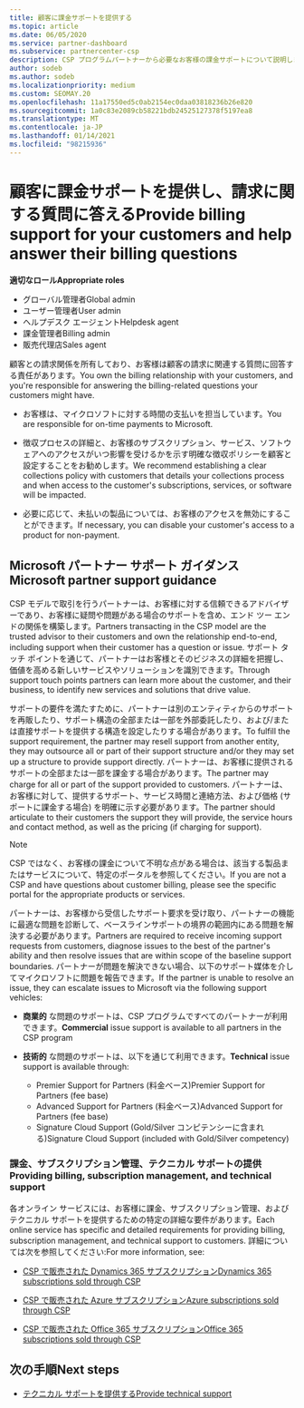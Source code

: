 ```yaml
---
title: 顧客に課金サポートを提供する
ms.topic: article
ms.date: 06/05/2020
ms.service: partner-dashboard
ms.subservice: partnercenter-csp
description: CSP プログラムパートナーから必要なお客様の課金サポートについて説明します。 これには、顧客の請求関係の所有と、請求に関する質問への回答が含まれます。
author: sodeb
ms.author: sodeb
ms.localizationpriority: medium
ms.custom: SEOMAY.20
ms.openlocfilehash: 11a17550ed5c0ab2154ec0daa03818236b26e820
ms.sourcegitcommit: 1a0c83e2089cb58221bdb24525127378f5197ea8
ms.translationtype: MT
ms.contentlocale: ja-JP
ms.lasthandoff: 01/14/2021
ms.locfileid: "98215936"
---
```

# <a name="provide-billing-support-for-your-customers-and-help-answer-their-billing-questions"></a><span data-ttu-id="15ce3-104">顧客に課金サポートを提供し、請求に関する質問に答える</span><span class="sxs-lookup"><span data-stu-id="15ce3-104">Provide billing support for your customers and help answer their billing questions</span></span>


<span data-ttu-id="15ce3-105">**適切なロール**</span><span class="sxs-lookup"><span data-stu-id="15ce3-105">**Appropriate roles**</span></span>

- <span data-ttu-id="15ce3-106">グローバル管理者</span><span class="sxs-lookup"><span data-stu-id="15ce3-106">Global admin</span></span>
- <span data-ttu-id="15ce3-107">ユーザー管理者</span><span class="sxs-lookup"><span data-stu-id="15ce3-107">User admin</span></span>
- <span data-ttu-id="15ce3-108">ヘルプデスク エージェント</span><span class="sxs-lookup"><span data-stu-id="15ce3-108">Helpdesk agent</span></span>
- <span data-ttu-id="15ce3-109">課金管理者</span><span class="sxs-lookup"><span data-stu-id="15ce3-109">Billing admin</span></span>
- <span data-ttu-id="15ce3-110">販売代理店</span><span class="sxs-lookup"><span data-stu-id="15ce3-110">Sales agent</span></span>

<span data-ttu-id="15ce3-111">顧客との請求関係を所有しており、お客様は顧客の請求に関連する質問に回答する責任があります。</span><span class="sxs-lookup"><span data-stu-id="15ce3-111">You own the billing relationship with your customers, and you're responsible for answering the billing-related questions your customers might have.</span></span>

- <span data-ttu-id="15ce3-112">お客様は、マイクロソフトに対する時間の支払いを担当しています。</span><span class="sxs-lookup"><span data-stu-id="15ce3-112">You are responsible for on-time payments to Microsoft.</span></span>

- <span data-ttu-id="15ce3-113">徴収プロセスの詳細と、お客様のサブスクリプション、サービス、ソフトウェアへのアクセスがいつ影響を受けるかを示す明確な徴収ポリシーを顧客と設定することをお勧めします。</span><span class="sxs-lookup"><span data-stu-id="15ce3-113">We recommend establishing a clear collections policy with customers that details your collections process and when access to the customer's subscriptions, services, or software will be impacted.</span></span>

- <span data-ttu-id="15ce3-114">必要に応じて、未払いの製品については、お客様のアクセスを無効にすることができます。</span><span class="sxs-lookup"><span data-stu-id="15ce3-114">If necessary, you can disable your customer's access to a product for non-payment.</span></span>

## <a name="microsoft-partner-support-guidance"></a><span data-ttu-id="15ce3-115">Microsoft パートナー サポート ガイダンス</span><span class="sxs-lookup"><span data-stu-id="15ce3-115">Microsoft partner support guidance</span></span>

<span data-ttu-id="15ce3-116">CSP モデルで取引を行うパートナーは、お客様に対する信頼できるアドバイザーであり、お客様に疑問や問題がある場合のサポートを含め、エンド ツー エンドの関係を構築します。</span><span class="sxs-lookup"><span data-stu-id="15ce3-116">Partners transacting in the CSP model are the trusted advisor to their customers and own the relationship end-to-end, including support when their customer has a question or issue.</span></span> <span data-ttu-id="15ce3-117">サポート タッチ ポイントを通じて、パートナーはお客様とそのビジネスの詳細を把握し、価値を高める新しいサービスやソリューションを識別できます。</span><span class="sxs-lookup"><span data-stu-id="15ce3-117">Through support touch points partners can learn more about the customer, and their business, to identify new services and solutions that drive value.</span></span>

<span data-ttu-id="15ce3-118">サポートの要件を満たすために、パートナーは別のエンティティからのサポートを再販したり、サポート構造の全部または一部を外部委託したり、および/または直接サポートを提供する構造を設定したりする場合があります。</span><span class="sxs-lookup"><span data-stu-id="15ce3-118">To fulfill the support requirement, the partner may resell support from another entity, they may outsource all or part of their support structure and/or they may set up a structure to provide support directly.</span></span>  <span data-ttu-id="15ce3-119">パートナーは、お客様に提供されるサポートの全部または一部を課金する場合があります。</span><span class="sxs-lookup"><span data-stu-id="15ce3-119">The partner may charge for all or part of the support provided to customers.</span></span> <span data-ttu-id="15ce3-120">パートナーは、お客様に対して、提供するサポート、サービス時間と連絡方法、および価格 (サポートに課金する場合) を明確に示す必要があります。</span><span class="sxs-lookup"><span data-stu-id="15ce3-120">The partner should articulate to their customers the support they will provide, the service hours and contact method, as well as the pricing (if charging for support).</span></span> 

>[!Note]
><span data-ttu-id="15ce3-121">CSP ではなく、お客様の課金について不明な点がある場合は、該当する製品またはサービスについて、特定のポータルを参照してください。</span><span class="sxs-lookup"><span data-stu-id="15ce3-121">If you are not a CSP and have questions about customer billing, please see the specific portal for the appropriate products or services.</span></span>

<span data-ttu-id="15ce3-122">パートナーは、お客様から受信したサポート要求を受け取り、パートナーの機能に最適な問題を診断して、ベースラインサポートの境界の範囲内にある問題を解決する必要があります。</span><span class="sxs-lookup"><span data-stu-id="15ce3-122">Partners are required to receive incoming support requests from customers, diagnose issues to the best of the partner's ability and then resolve issues that are within scope of the baseline support boundaries.</span></span> <span data-ttu-id="15ce3-123">パートナーが問題を解決できない場合、以下のサポート媒体を介してマイクロソフトに問題を報告できます。</span><span class="sxs-lookup"><span data-stu-id="15ce3-123">If the partner is unable to resolve an issue, they can escalate issues to Microsoft via the following support vehicles:</span></span>

- <span data-ttu-id="15ce3-124">**商業的** な問題のサポートは、CSP プログラムですべてのパートナーが利用できます。</span><span class="sxs-lookup"><span data-stu-id="15ce3-124">**Commercial** issue support is available to all partners in the CSP program</span></span>

- <span data-ttu-id="15ce3-125">**技術的** な問題のサポートは、以下を通じて利用できます。</span><span class="sxs-lookup"><span data-stu-id="15ce3-125">**Technical** issue support is available through:</span></span>

  - <span data-ttu-id="15ce3-126">Premier Support for Partners (料金ベース)</span><span class="sxs-lookup"><span data-stu-id="15ce3-126">Premier Support for Partners (fee base)</span></span>
  - <span data-ttu-id="15ce3-127">Advanced Support for Partners (料金ベース)</span><span class="sxs-lookup"><span data-stu-id="15ce3-127">Advanced Support for Partners (fee base)</span></span>
  - <span data-ttu-id="15ce3-128">Signature Cloud Support (Gold/Silver コンピテンシーに含まれる)</span><span class="sxs-lookup"><span data-stu-id="15ce3-128">Signature Cloud Support (included with Gold/Silver competency)</span></span>

### <a name="providing-billing-subscription-management-and-technical-support"></a><span data-ttu-id="15ce3-129">課金、サブスクリプション管理、テクニカル サポートの提供</span><span class="sxs-lookup"><span data-stu-id="15ce3-129">Providing billing, subscription management, and technical support</span></span> 

<span data-ttu-id="15ce3-130">各オンライン サービスには、お客様に課金、サブスクリプション管理、およびテクニカル サポートを提供するための特定の詳細な要件があります。</span><span class="sxs-lookup"><span data-stu-id="15ce3-130">Each online service has specific and detailed requirements for providing billing, subscription management, and technical support to customers.</span></span> <span data-ttu-id="15ce3-131">詳細については次を参照してください:</span><span class="sxs-lookup"><span data-stu-id="15ce3-131">For more information, see:</span></span>

- [<span data-ttu-id="15ce3-132">CSP で販売された Dynamics 365 サブスクリプション</span><span class="sxs-lookup"><span data-stu-id="15ce3-132">Dynamics 365 subscriptions sold through CSP</span></span>](https://www.microsoftpartnercommunity.com/t5/CSP/Microsoft-Partner-Support-Guidance/m-p/5262#M30)

- [<span data-ttu-id="15ce3-133">CSP で販売された Azure サブスクリプション</span><span class="sxs-lookup"><span data-stu-id="15ce3-133">Azure subscriptions sold through CSP</span></span>](https://www.microsoftpartnercommunity.com/t5/CSP/Microsoft-Partner-Support-Guidance/m-p/5263#M31)

- [<span data-ttu-id="15ce3-134">CSP で販売された Office 365 サブスクリプション</span><span class="sxs-lookup"><span data-stu-id="15ce3-134">Office 365 subscriptions sold through CSP</span></span>](https://www.microsoftpartnercommunity.com/t5/CSP/Microsoft-Partner-Support-Guidance/m-p/5264#M32)
 
## <a name="next-steps"></a><span data-ttu-id="15ce3-135">次の手順</span><span class="sxs-lookup"><span data-stu-id="15ce3-135">Next steps</span></span>

- [<span data-ttu-id="15ce3-136">テクニカル サポートを提供する</span><span class="sxs-lookup"><span data-stu-id="15ce3-136">Provide technical support</span></span>](provide-technical-support.md)
